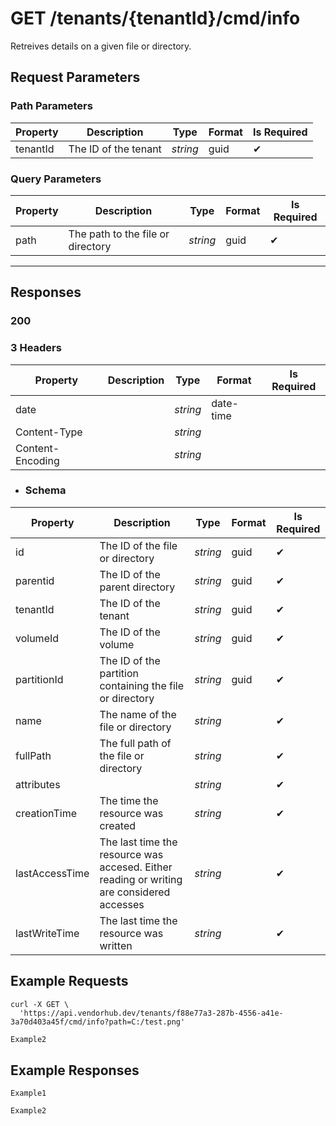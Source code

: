 # **GET**   /tenants/{tenantId}/cmd/info

Retreives details on a given file or directory.

## __Request Parameters__

### Path Parameters

   | Property | Description          | Type     | Format | Is Required |
   | -------- | -------------------- | -------- | ------ | ----------- |
   | tenantId | The ID of the tenant | _string_ | guid   | ✔           |

### Query Parameters

 | Property | Description                       | Type     | Format | Is Required |
 | -------- | --------------------------------- | -------- | ------ | ----------- |
 | path     | The path to the file or directory | _string_ | guid   | ✔           |
  
___

## __Responses__

### __200__

### 3 Headers

 | Property         | Description | Type     | Format    | Is Required |
 | ---------------- | ----------- | -------- | --------- | ----------- |
 | date             |             | _string_ | date-time |             |
 | Content-Type     |             | _string_ |           |             |
 | Content-Encoding |             | _string_ |           |             |
  
- ### Schema

| Property       | Description                                                                               | Type     | Format | Is Required |
| -------------- | ----------------------------------------------------------------------------------------- | -------- | ------ | ----------- |
| id             | The ID of the file or directory                                                           | _string_ | guid   | ✔           |
| parentid       | The ID of the parent directory                                                            | _string_ | guid   | ✔           |
| tenantId       | The ID of the tenant                                                                      | _string_ | guid   | ✔           |
| volumeId       | The ID of the volume                                                                      | _string_ | guid   | ✔           |
| partitionId    | The ID of the partition containing the file or directory                                  | _string_ | guid   | ✔           |
| name           | The name of the file or directory                                                         | _string_ |        | ✔           |
| fullPath       | The full path of the file or directory                                                    | _string_ |        | ✔           |
| attributes     |                                                                                           | _string_ |        | ✔           |
| creationTime   | The time the resource was created                                                         | _string_ |        | ✔           |
| lastAccessTime | The last time the resource was accesed. Either reading or writing are considered accesses | _string_ |        | ✔           |
| lastWriteTime  | The last time the resource was written                                                    | _string_ |        | ✔           |

## __Example Requests__

```cURL tab=cURL
curl -X GET \
  'https://api.vendorhub.dev/tenants/f88e77a3-287b-4556-a41e-3a70d403a45f/cmd/info?path=C:/test.png'
```

```C# tab=C#
Example2
```

## __Example Responses__

```cURL tab=cURL
Example1
```

```C# tab=C#
Example2
```
